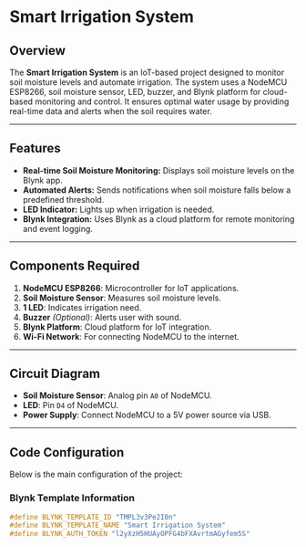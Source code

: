 # Smart Irrigation System

## Overview
The **Smart Irrigation System** is an IoT-based project designed to monitor soil moisture levels and automate irrigation. The system uses a NodeMCU ESP8266, soil moisture sensor, LED, buzzer, and Blynk platform for cloud-based monitoring and control. It ensures optimal water usage by providing real-time data and alerts when the soil requires water.

---

## Features
- **Real-time Soil Moisture Monitoring:** Displays soil moisture levels on the Blynk app.
- **Automated Alerts:** Sends notifications when soil moisture falls below a predefined threshold.
- **LED Indicator:** Lights up when irrigation is needed.
- **Blynk Integration:** Uses Blynk as a cloud platform for remote monitoring and event logging.

---

## Components Required
1. **NodeMCU ESP8266**: Microcontroller for IoT applications.
2. **Soil Moisture Sensor**: Measures soil moisture levels.
3. **1 LED**: Indicates irrigation need.
4. **Buzzer** *(Optional)*: Alerts user with sound.
5. **Blynk Platform**: Cloud platform for IoT integration.
6. **Wi-Fi Network**: For connecting NodeMCU to the internet.

---

## Circuit Diagram
- **Soil Moisture Sensor**: Analog pin `A0` of NodeMCU.
- **LED**: Pin `D4` of NodeMCU.
- **Power Supply**: Connect NodeMCU to a 5V power source via USB.

---

## Code Configuration
Below is the main configuration of the project:

### Blynk Template Information
```cpp
#define BLYNK_TEMPLATE_ID "TMPL3v3Pe2I0n"
#define BLYNK_TEMPLATE_NAME "Smart Irrigation System"
#define BLYNK_AUTH_TOKEN "l2yXzH5HUAyOPFG4bFXAvrtmAGyfem5S"
